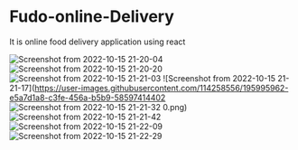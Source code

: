 # Fudo-online-Delivery
It is online food delivery application using react


![Screenshot from 2022-10-15 21-20-04](https://user-images.githubusercontent.com/114258556/195995863-66e32f1e-6721-4c5d-adf6-31cc24ea6754.png)
![Screenshot from 2022-10-15 21-20-20](https://user-images.githubusercontent.com/114258556/195995937-99587b93-a74d-478a-8ff0-0c2d7469daac.png)
![Screenshot from 2022-10-15 21-21-03](https://user-images.githubusercontent.com/114258556/195995946-612784c9-75dc-4baf-94e2-99ab90689d43.png)
![Screenshot from 2022-10-15 21-21-17](https://user-images.githubusercontent.com/114258556/195995962-e5a7d1a8-c3fe-456a-b5b9-58597414402
![Screenshot from 2022-10-15 21-21-32](https://user-images.githubusercontent.com/114258556/195995973-5582c1c9-880b-4755-8cc5-4216841e1489.png)
0.png)
![Screenshot from 2022-10-15 21-21-42](https://user-images.githubusercontent.com/114258556/195995982-af97d590-f627-4cdc-b0cc-ff804b2f072d.png)
![Screenshot from 2022-10-15 21-22-09](https://user-images.githubusercontent.com/114258556/195995990-ec8bd949-22df-43d9-bc4c-390788c020c6.png)
![Screenshot from 2022-10-15 21-22-29](https://user-images.githubusercontent.com/114258556/195996003-c80be56c-671c-47b9-9c20-dbf47b6c6db0.png)
